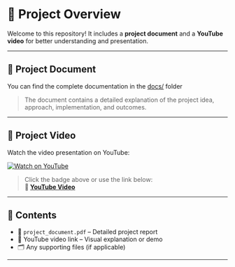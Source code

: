# 📁 Project Overview

Welcome to this repository! It includes a **project document** and a **YouTube video** for better understanding and presentation.

---

## 📄 Project Document

You can find the complete documentation in the [docs/](./docs) folder 
> The document contains a detailed explanation of the project idea, approach, implementation, and outcomes.

---

## 🎥 Project Video

Watch the video presentation on YouTube:

[![Watch on YouTube](https://img.shields.io/badge/Watch%20Video-YouTube-red?logo=youtube)](https://www.youtube.com/watch?v=YOUR_VIDEO_ID)

> Click the badge above or use the link below:  
**🔗 [YouTube Video](https://www.youtube.com/watch?v=YOUR_VIDEO_ID)**

---

## 📌 Contents

- 📄 `project_document.pdf` – Detailed project report  
- 🔗 YouTube video link – Visual explanation or demo  
- 🗂️ Any supporting files (if applicable)

---



